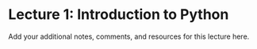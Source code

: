# Lecture 1: Introduction to Python

Add your additional notes, comments, and resources for this lecture here.
